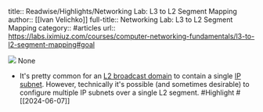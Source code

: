 title:: Readwise/Highlights/Networking Lab: L3 to L2 Segment Mapping
author:: [[Ivan Velichko]]
full-title:: Networking Lab: L3 to L2 Segment Mapping
category:: #articles
url:: https://labs.iximiuz.com/courses/computer-networking-fundamentals/l3-to-l2-segment-mapping#goal

![](https://readwise-assets.s3.amazonaws.com/static/images/article3.5c705a01b476.png)
None

- It's pretty common for an [L2 broadcast domain](https://labs.iximiuz.com/courses/computer-networking-fundamentals/from-lan-to-vxlan#L2-segment) to contain a single [IP subnet](https://labs.iximiuz.com/courses/computer-networking-fundamentals/from-lan-to-vxlan#L3-segment). However, technically it's possible (and sometimes desirable) to configure multiple IP subnets over a single L2 segment. #Highlight #[[2024-06-07]]
